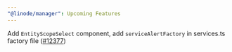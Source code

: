 ```yaml
---
"@linode/manager": Upcoming Features
---
```


Add `EntityScopeSelect` component, add `serviceAlertFactory` in services.ts factory file ([#12377](https://github.com/linode/manager/pull/12377))
